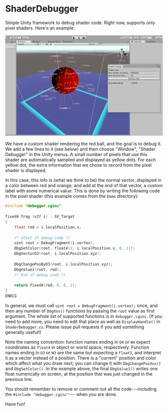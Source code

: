 # ShaderDebugger
Simple Unity framework to debug shader code.  Right now, supports only pixel shaders.  Here's an example:

![sshot1](Demo/Screenshots/sshot1.png?raw=true "sshot1")

We have a custom shader rendering the red ball, and the goal is to debug it.  We add a
few lines to it (see below) and then choose "Window", "Shader Debugger" in the Unity menus.
A small number of pixels that use this shader are automatically sampled and displayed as
yellow dots.  For each yellow dot, the extra information that we chose to record from the
pixel shader is displayed.

In this case, this info is (what we think to be) the normal vector, displayed in a color
between red and orange; and add at the end of that vector, a custom label with some
numerical value.  This is done by writing the following code in the pixel shader (this
example comes from the ``Demo`` directory):

```c
#include "debugger.cginc"

fixed4 frag (v2f i) : SV_Target
{
    float red = i.localPosition.x;
    
    /* Start of debug code */
    uint root = DebugFragment(i.vertex);
    DbgSetColor(root, float4(1, i.localPosition.x, 0, 1));
    DbgVectorO3(root, i.localPosition.xyz);
        
    DbgChangePosByO3(root, i.localPosition.xyz);
    DbgValue1(root, red);
    /* End of debug code */
    
    return fixed4(red, 0, 0, 1);
}
ENDCG
```

In general, we must call ``uint root = DebugFragment(i.vertex);`` once, and then any number of
``DbgXxx()`` functions by passing the ``root`` value as first argument.  The whole list
of supported functions is in ``debugger.cginc``.  (If you need to add more, you need to edit
that place as well as ``DisplayHandle()`` in ``ShaderDebugger.cs``.  Please issue pull requests
if you add something generally useful!)

Note the naming convention: function names ending in ``O4`` or ``W4`` expect coordinates as ``float4``
in object or world space, respectively.  Function names ending in ``O3`` or ``W3`` are the same
but expecting a ``float3``, and interpret it as a vector instead of a position.  There is
a "current" position and color which affect what you draw next; you can change it with
``DbgChangePosXxx()`` and ``DbgSetColor()``.  In the example above, the final ``DbgValue1()``
writes one float numerically on screen, at the position that was just changed in the previous line.

You should remember to remove or comment out all the code---including the
``#include "debugger.cginc"``--- when you are done.

Have fun!
